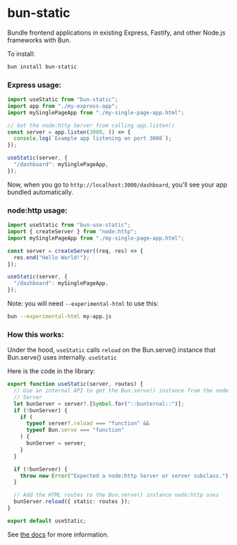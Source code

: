 # bun-static

Bundle frontend applications in existing Express, Fastify, and other Node.js frameworks with Bun.

To install:

```bash
bun install bun-static
```

### Express usage:

```ts
import useStatic from "bun-static";
import app from "./my-express-app";
import mySinglePageApp from "./my-single-page-app.html";

// Get the node:http Server from calling app.listen()
const server = app.listen(3000, () => {
  console.log(`Example app listening on port 3000`);
});

useStatic(server, {
  "/dashboard": mySinglePageApp,
});
```

Now, when you go to `http://localhost:3000/dashboard`, you'll see your app bundled automatically.

### node:http usage:

```ts
import useStatic from "bun-use-static";
import { createServer } from "node:http";
import mySinglePageApp from "./my-single-page-app.html";

const server = createServer((req, res) => {
  res.end("Hello World!");
});

useStatic(server, {
  "/dashboard": mySinglePageApp,
});
```

Note: you will need `--experimental-html` to use this:

```bash
bun --experimental-html my-app.js
```

### How this works:

Under the hood, `useStatic` calls `reload` on the Bun.serve() instance that Bun.serve() uses internally. `useStatic`

Here is the code in the library:

```ts
export function useStatic(server, routes) {
  // Use an internal API to get the Bun.serve() instance from the node:http
  // Server
  let bunServer = server?.[Symbol.for("::bunternal::")];
  if (!bunServer) {
    if (
      typeof server?.reload === "function" &&
      typeof Bun.serve === "function"
    ) {
      bunServer = server;
    }
  }

  if (!bunServer) {
    throw new Error("Expected a node:http Server or server subclass.");
  }

  // Add the HTML routes to the Bun.serve() instance node:http uses
  bunServer.reload({ static: routes });
}

export default useStatic;
```

See [the docs](https://bun.sh/docs/bundler/fullstack) for more information.
